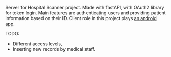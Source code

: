 Server for Hospital Scanner project. Made with fastAPI, with OAuth2 library for token login. Main features are authenticating users and providing patient information based on their ID. Client role in this project plays [an android app](https://github.com/ciuek/HospitalQRScannerAndroid).

TODO:
- Different access levels,
- Inserting new records by medical staff.
